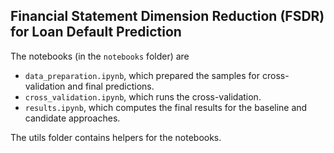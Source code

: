 ## Financial Statement Dimension Reduction (FSDR) for Loan Default Prediction
The notebooks (in the `notebooks` folder) are

* `data_preparation.ipynb`, which prepared the samples for cross-validation and final predictions.
* `cross_validation.ipynb`, which runs the cross-validation.
* `results.ipynb`, which computes the final results for the baseline and candidate approaches.

The utils folder contains helpers for the notebooks.
